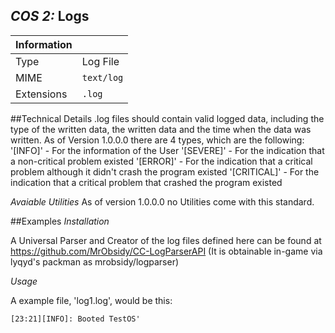 ## *COS 2:* Logs

|Information |                |
|------------|----------------|
|Type        |Log File        |
|MIME        |`text/log`      |
|Extensions  |`.log`          |

##Technical Details
.log files should contain valid logged data, including the type of the written data,
the written data and the time when the data was written. As of Version 1.0.0.0 there are
4 types, which are the following:
'[INFO]' - For the information of the User 
'[SEVERE]' - For the indication that a non-critical problem existed
'[ERROR]' - For the indication that a critical problem although it didn't crash the program existed
'[CRITICAL]' - For the indication that a critical problem that crashed the program existed

*Avaiable Utilities*
As of version 1.0.0.0 no Utilities come with this standard.

##Examples
*Installation*

A Universal Parser and Creator of the log files defined here can be found at https://github.com/MrObsidy/CC-LogParserAPI
(It is obtainable in-game via lyqyd's packman as mrobsidy/logparser)

*Usage*

A example file, 'log1.log', would be this:

`[23:21][INFO]: Booted TestOS'`
